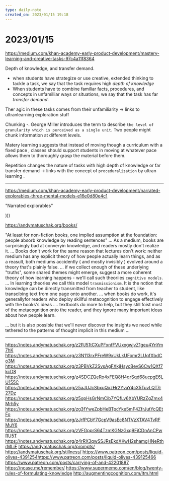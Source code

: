 ```yaml
---
type: daily-note
created_on: 2023/01/15 19:18
---
```

    
# 2023/01/15

<https://medium.com/khan-academy-early-product-development/mastery-learning-and-creative-tasks-97c4a11f8364>

Depth of knowledge, and transfer demand.

* when students have strategize or use creative, extended thinking to tackle a task, we say that the task requires high *depth of knowledge*
* When students have to combine familiar facts, procedures, and concepts in unfamilliar ways or situations, we say that the task has far *transfer demand*.

Ther agic in these tasks comes from their unfamiliarity -> links to ultranlearning exploration stuff

Chunking -. George MIller introduces the term to describe `the level of granularity which is perceived as a single unit`.  Two people might chunk information at different levels.

Matery learning suggests that instead of moving though a curriculum with a fixed pace , classes should support students in moving at whatever pace allows them to thoroughly grasp the material before them.

Repetition changes the nature of tasks with high depth of knowledge or far transfer demand -> links with the  concept of `proceduralization` by ultran learning .

____

<https://medium.com/khan-academy-early-product-development/narrated-explorables-three-mental-models-e16e0d80e4c1>

"Narrated explorables"

)))

<https://andymatuschak.org/books/>

"At least for non-fiction books, one implied assumption at the foundation: people absorb knowledge by reading sentences"
...
As a medium, books are surprisingly bad at converyin knowledge, and readers mostly don't realize it.
...
Books don't work for the same reason that lectures don't work: neither medium has any explicit theory of how people actually learn things, and as a reasult, both mediums accidently ( and mostly invisibly ) evolved around a theory that's plainly false.
...
if we collect enough of these underlying "truths", some shared themes might emerge, suggest a more coherent theory of how learning happens - we'll call such theoriies `cognitive models`.
...
In learning theories we call this model `trasmissionism`. It is the notion that knowledge can be directly transmitted from teacher to student, like transcibing text from one page onto another.
... when books do work, it's generallyfor readers who deploy skillful metacognition to engage effectively with the books's ideas .... textboots do more to help, but they still foist most of the metacognition onto the reader, and they ignore many important ideas about how people learn.

... but it is also possible that we'll never discover the insights we need while tethered to the patterns of thought implicit in this medium ...

____
    
<https://notes.andymatuschak.org/z2PJ51tCXuPFxnfFVUxxgwjvZ1geu4YnYm7hK>
<https://notes.andymatuschak.org/z3N113rxPFreW9xUkLkUFomr2LUqfXbdCo3M>
<https://notes.andymatuschak.org/z3PBVkZ2SvsAgFXkjHsycBeyS6Cw1QXf7kcD8>
<https://notes.andymatuschak.org/z4SDCZQeRo4xFEQ8H4qrSqd68ucpgE6LU155C>
<https://notes.andymatuschak.org/z5aJUJcSbxuQxzHr2YvaY4cX5TuvLQT7r27Dz>
<https://notes.andymatuschak.org/z5opHsGrNmCib7YQfLv6XbYURzZgZmx4Mrh5y>
<https://notes.andymatuschak.org/zg3fYweZpbHeBTpcYke5mF4ZfrJutYcQEtFo>
<https://notes.andymatuschak.org/zJrfPCbY7GcpV9asEc8NTVzXTAV4TvRFMuY6>
<https://notes.andymatuschak.org/zVFGpprS64TzmKGNzGxq9FiCDnAnCPwRU5T>
<https://notes.andymatuschak.org/z4rRX3qwSSJRsEkdXKwH2shamgHNeRthrMLiF>
<https://andymatuschak.org/prompts/>
<https://andymatuschak.org/stillness/>
<https://www.patreon.com/posts/liquid-olives-4391254https://www.patreon.com/posts/liquid-olives-439125466>
<https://www.patreon.com/posts/carrying-of-and-42201887>
<https://ncase.me/remember/>
<https://www.supermemo.com/en/blog/twenty-rules-of-formulating-knowledge>
<http://augmentingcognition.com/ltm.html>

